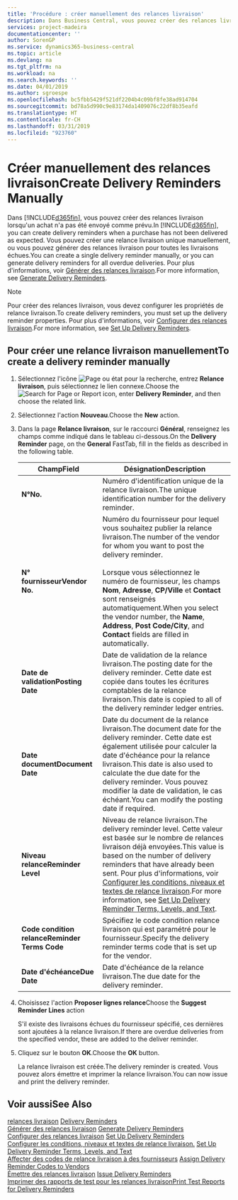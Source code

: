 ```yaml
---
title: 'Procédure : créer manuellement des relances livraison'
description: Dans Business Central, vous pouvez créer des relances livraison lorsqu'un achat n'a pas été envoyé comme prévu. Vous pouvez créer une relance livraison unique manuellement, ou vous pouvez générer des relances livraison pour toutes les livraisons échues.
services: project-madeira
documentationcenter: ''
author: SorenGP
ms.service: dynamics365-business-central
ms.topic: article
ms.devlang: na
ms.tgt_pltfrm: na
ms.workload: na
ms.search.keywords: ''
ms.date: 04/01/2019
ms.author: sgroespe
ms.openlocfilehash: bc5fbb5429f521df2204b4c09bf8fe38ad914704
ms.sourcegitcommit: bd78a5d990c9e83174da1409076c22df8b35eafd
ms.translationtype: HT
ms.contentlocale: fr-CH
ms.lasthandoff: 03/31/2019
ms.locfileid: "923760"
---
```

# <a name="create-delivery-reminders-manually"></a><span data-ttu-id="550f7-104">Créer manuellement des relances livraison</span><span class="sxs-lookup"><span data-stu-id="550f7-104">Create Delivery Reminders Manually</span></span>
<span data-ttu-id="550f7-105">Dans [!INCLUDE[d365fin](../../includes/d365fin_md.md)], vous pouvez créer des relances livraison lorsqu'un achat n'a pas été envoyé comme prévu.</span><span class="sxs-lookup"><span data-stu-id="550f7-105">In [!INCLUDE[d365fin](../../includes/d365fin_md.md)], you can create delivery reminders when a purchase has not been delivered as expected.</span></span> <span data-ttu-id="550f7-106">Vous pouvez créer une relance livraison unique manuellement, ou vous pouvez générer des relances livraison pour toutes les livraisons échues.</span><span class="sxs-lookup"><span data-stu-id="550f7-106">You can create a single delivery reminder manually, or you can generate delivery reminders for all overdue deliveries.</span></span> <span data-ttu-id="550f7-107">Pour plus d'informations, voir [Générer des relances livraison](how-to-generate-delivery-reminders.md).</span><span class="sxs-lookup"><span data-stu-id="550f7-107">For more information, see [Generate Delivery Reminders](how-to-generate-delivery-reminders.md).</span></span>

> [!NOTE]
> <span data-ttu-id="550f7-108">Pour créer des relances livraison, vous devez configurer les propriétés de relance livraison.</span><span class="sxs-lookup"><span data-stu-id="550f7-108">To create delivery reminders, you must set up the delivery reminder properties.</span></span> <span data-ttu-id="550f7-109">Pour plus d'informations, voir [Configurer des relances livraison](how-to-set-up-delivery-reminders.md).</span><span class="sxs-lookup"><span data-stu-id="550f7-109">For more information, see [Set Up Delivery Reminders](how-to-set-up-delivery-reminders.md).</span></span>

## <a name="to-create-a-delivery-reminder-manually"></a><span data-ttu-id="550f7-110">Pour créer une relance livraison manuellement</span><span class="sxs-lookup"><span data-stu-id="550f7-110">To create a delivery reminder manually</span></span>  

1.  <span data-ttu-id="550f7-111">Sélectionnez l'icône ![Page ou état pour la recherche](../../media/ui-search/search_small.png "Page ou état pour la recherche"), entrez **Relance livraison**, puis sélectionnez le lien connexe.</span><span class="sxs-lookup"><span data-stu-id="550f7-111">Choose the ![Search for Page or Report](../../media/ui-search/search_small.png "Search for Page or Report icon") icon, enter **Delivery Reminder**, and then choose the related link.</span></span>  
2.  <span data-ttu-id="550f7-112">Sélectionnez l'action **Nouveau**.</span><span class="sxs-lookup"><span data-stu-id="550f7-112">Choose the **New** action.</span></span>  
3.  <span data-ttu-id="550f7-113">Dans la page **Relance livraison**, sur le raccourci **Général**, renseignez les champs comme indiqué dans le tableau ci-dessous.</span><span class="sxs-lookup"><span data-stu-id="550f7-113">On the **Delivery Reminder** page, on the **General** FastTab, fill in the fields as described in the following table.</span></span>  

    |<span data-ttu-id="550f7-114">Champ</span><span class="sxs-lookup"><span data-stu-id="550f7-114">Field</span></span>|<span data-ttu-id="550f7-115">Désignation</span><span class="sxs-lookup"><span data-stu-id="550f7-115">Description</span></span>|  
    |---------------------------------|---------------------------------------|  
    |<span data-ttu-id="550f7-116">**N°**</span><span class="sxs-lookup"><span data-stu-id="550f7-116">**No.**</span></span>|<span data-ttu-id="550f7-117">Numéro d'identification unique de la relance livraison.</span><span class="sxs-lookup"><span data-stu-id="550f7-117">The unique identification number for the delivery reminder.</span></span>|  
    |<span data-ttu-id="550f7-118">**N° fournisseur**</span><span class="sxs-lookup"><span data-stu-id="550f7-118">**Vendor No.**</span></span>|<span data-ttu-id="550f7-119">Numéro du fournisseur pour lequel vous souhaitez publier la relance livraison.</span><span class="sxs-lookup"><span data-stu-id="550f7-119">The number of the vendor for whom you want to post the delivery reminder.</span></span><br /><br /> <span data-ttu-id="550f7-120">Lorsque vous sélectionnez le numéro de fournisseur, les champs **Nom**, **Adresse**, **CP/Ville** et **Contact** sont renseignés automatiquement.</span><span class="sxs-lookup"><span data-stu-id="550f7-120">When you select the vendor number, the **Name**, **Address**, **Post Code/City**, and **Contact** fields are filled in automatically.</span></span>|  
    |<span data-ttu-id="550f7-121">**Date de validation**</span><span class="sxs-lookup"><span data-stu-id="550f7-121">**Posting Date**</span></span>|<span data-ttu-id="550f7-122">Date de validation de la relance livraison.</span><span class="sxs-lookup"><span data-stu-id="550f7-122">The posting date for the delivery reminder.</span></span> <span data-ttu-id="550f7-123">Cette date est copiée dans toutes les écritures comptables de la relance livraison.</span><span class="sxs-lookup"><span data-stu-id="550f7-123">This date is copied to all of the delivery reminder ledger entries.</span></span>|  
    |<span data-ttu-id="550f7-124">**Date document**</span><span class="sxs-lookup"><span data-stu-id="550f7-124">**Document Date**</span></span>|<span data-ttu-id="550f7-125">Date du document de la relance livraison.</span><span class="sxs-lookup"><span data-stu-id="550f7-125">The document date for the delivery reminder.</span></span> <span data-ttu-id="550f7-126">Cette date est également utilisée pour calculer la date d'échéance pour la relance livraison.</span><span class="sxs-lookup"><span data-stu-id="550f7-126">This date is also used to calculate the due date for the delivery reminder.</span></span> <span data-ttu-id="550f7-127">Vous pouvez modifier la date de validation, le cas échéant.</span><span class="sxs-lookup"><span data-stu-id="550f7-127">You can modify the posting date if required.</span></span>|  
    |<span data-ttu-id="550f7-128">**Niveau relance**</span><span class="sxs-lookup"><span data-stu-id="550f7-128">**Reminder Level**</span></span>|<span data-ttu-id="550f7-129">Niveau de relance livraison.</span><span class="sxs-lookup"><span data-stu-id="550f7-129">The delivery reminder level.</span></span> <span data-ttu-id="550f7-130">Cette valeur est basée sur le nombre de relances livraison déjà envoyées.</span><span class="sxs-lookup"><span data-stu-id="550f7-130">This value is based on the number of delivery reminders that have already been sent.</span></span> <span data-ttu-id="550f7-131">Pour plus d'informations, voir [Configurer les conditions, niveaux et textes de relance livraison](how-to-set-up-delivery-reminder-terms-levels-and-text.md).</span><span class="sxs-lookup"><span data-stu-id="550f7-131">For more information, see [Set Up Delivery Reminder Terms, Levels, and Text](how-to-set-up-delivery-reminder-terms-levels-and-text.md).</span></span>|  
    |<span data-ttu-id="550f7-132">**Code condition relance**</span><span class="sxs-lookup"><span data-stu-id="550f7-132">**Reminder Terms Code**</span></span>|<span data-ttu-id="550f7-133">Spécifiez le code condition relance livraison qui est paramétré pour le fournisseur.</span><span class="sxs-lookup"><span data-stu-id="550f7-133">Specify the delivery reminder terms code that is set up for the vendor.</span></span>|  
    |<span data-ttu-id="550f7-134">**Date d'échéance**</span><span class="sxs-lookup"><span data-stu-id="550f7-134">**Due Date**</span></span>|<span data-ttu-id="550f7-135">Date d'échéance de la relance livraison.</span><span class="sxs-lookup"><span data-stu-id="550f7-135">The due date for the delivery reminder.</span></span>|  

4.  <span data-ttu-id="550f7-136">Choisissez l'action **Proposer lignes relance**</span><span class="sxs-lookup"><span data-stu-id="550f7-136">Choose the **Suggest Reminder Lines** action</span></span>  

    <span data-ttu-id="550f7-137">S'il existe des livraisons échues du fournisseur spécifié, ces dernières sont ajoutées à la relance livraison.</span><span class="sxs-lookup"><span data-stu-id="550f7-137">If there are overdue deliveries from the specified vendor, these are added to the deliver reminder.</span></span>  

5.  <span data-ttu-id="550f7-138">Cliquez sur le bouton **OK**.</span><span class="sxs-lookup"><span data-stu-id="550f7-138">Choose the **OK** button.</span></span>  

    <span data-ttu-id="550f7-139">La relance livraison est créée.</span><span class="sxs-lookup"><span data-stu-id="550f7-139">The delivery reminder is created.</span></span> <span data-ttu-id="550f7-140">Vous pouvez alors émettre et imprimer la relance livraison.</span><span class="sxs-lookup"><span data-stu-id="550f7-140">You can now issue and print the delivery reminder.</span></span>  

## <a name="see-also"></a><span data-ttu-id="550f7-141">Voir aussi</span><span class="sxs-lookup"><span data-stu-id="550f7-141">See Also</span></span>  
 <span data-ttu-id="550f7-142">[relances livraison](delivery-reminders.md) </span><span class="sxs-lookup"><span data-stu-id="550f7-142">[Delivery Reminders](delivery-reminders.md) </span></span>  
 <span data-ttu-id="550f7-143">[Générer des relances livraison](how-to-generate-delivery-reminders.md) </span><span class="sxs-lookup"><span data-stu-id="550f7-143">[Generate Delivery Reminders](how-to-generate-delivery-reminders.md) </span></span>  
 <span data-ttu-id="550f7-144">[Configurer des relances livraison](how-to-set-up-delivery-reminders.md) </span><span class="sxs-lookup"><span data-stu-id="550f7-144">[Set Up Delivery Reminders](how-to-set-up-delivery-reminders.md) </span></span>  
 <span data-ttu-id="550f7-145">[Configurer les conditions, niveaux et textes de relance livraison.](how-to-set-up-delivery-reminder-terms-levels-and-text.md) </span><span class="sxs-lookup"><span data-stu-id="550f7-145">[Set Up Delivery Reminder Terms, Levels, and Text](how-to-set-up-delivery-reminder-terms-levels-and-text.md) </span></span>  
 <span data-ttu-id="550f7-146">[Affecter des codes de relance livraison à des fournisseurs](how-to-assign-delivery-reminder-codes-to-vendors.md) </span><span class="sxs-lookup"><span data-stu-id="550f7-146">[Assign Delivery Reminder Codes to Vendors](how-to-assign-delivery-reminder-codes-to-vendors.md) </span></span>  
 <span data-ttu-id="550f7-147">[Émettre des relances livraison](how-to-issue-delivery-reminders.md) </span><span class="sxs-lookup"><span data-stu-id="550f7-147">[Issue Delivery Reminders](how-to-issue-delivery-reminders.md) </span></span>  
 [<span data-ttu-id="550f7-148">Imprimer des rapports de test pour les relances livraison</span><span class="sxs-lookup"><span data-stu-id="550f7-148">Print Test Reports for Delivery Reminders</span></span>](how-to-print-test-reports-for-delivery-reminders.md)
